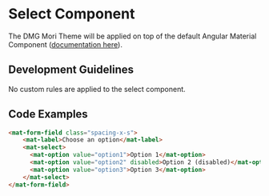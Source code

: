 # Select Component

The DMG Mori Theme will be applied on top of the default Angular Material Component ([documentation here](https://material.angular.io/components/select/overview)).

## Development Guidelines

No custom rules are applied to the select component.

## Code Examples

``` html
<mat-form-field class="spacing-x-s">
    <mat-label>Choose an option</mat-label>
    <mat-select>
      <mat-option value="option1">Option 1</mat-option>
      <mat-option value="option2" disabled>Option 2 (disabled)</mat-option>
      <mat-option value="option3">Option 3</mat-option>
    </mat-select>
</mat-form-field>
```
